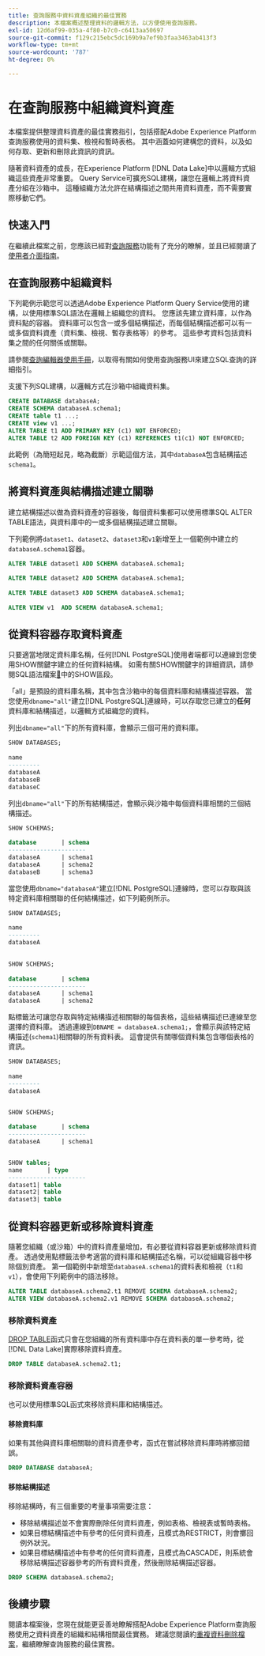 ```yaml
---
title: 查詢服務中資料資產組織的最佳實務
description: 本檔案概述整理資料的邏輯方法，以方便使用查詢服務。
exl-id: 12d6af99-035a-4f80-b7c0-c6413aa50697
source-git-commit: f129c215ebc5dc169b9a7ef9b3faa3463ab413f3
workflow-type: tm+mt
source-wordcount: '787'
ht-degree: 0%

---
```


# 在查詢服務中組織資料資產

本檔案提供整理資料資產的最佳實務指引，包括搭配Adobe Experience Platform查詢服務使用的資料集、檢視和暫時表格。 其中涵蓋如何建構您的資料，以及如何存取、更新和刪除此資訊的資訊。

隨著資料資產的成長，在Experience Platform [!DNL Data Lake]中以邏輯方式組織這些資產非常重要。 Query Service可擴充SQL建構，讓您在邏輯上將資料資產分組在沙箱中。 這種組織方法允許在結構描述之間共用資料資產，而不需要實際移動它們。

## 快速入門

在繼續此檔案之前，您應該已經對[查詢服務](../home.md)功能有了充分的瞭解，並且已經閱讀了[使用者介面指南](../ui/user-guide.md)。

## 在查詢服務中組織資料

下列範例示範您可以透過Adobe Experience Platform Query Service使用的建構，以使用標準SQL語法在邏輯上組織您的資料。 您應該先建立資料庫，以作為資料點的容器。 資料庫可以包含一或多個結構描述，而每個結構描述都可以有一或多個資料資產（資料集、檢視、暫存表格等）的參考。 這些參考資料包括資料集之間的任何關係或關聯。

請參閱[查詢編輯器使用手冊](../ui/user-guide.md)，以取得有關如何使用查詢服務UI來建立SQL查詢的詳細指引。

支援下列SQL建構，以邏輯方式在沙箱中組織資料集。

```SQL
CREATE DATABASE databaseA;
CREATE SCHEMA databaseA.schema1;
CREATE table t1 ...;
CREATE view v1 ...;
ALTER TABLE t1 ADD PRIMARY KEY (c1) NOT ENFORCED;
ALTER TABLE t2 ADD FOREIGN KEY (c1) REFERENCES t1(c1) NOT ENFORCED;
```

此範例（為簡短起見，略為截斷）示範這個方法，其中`databaseA`包含結構描述`schema1`。

## 將資料資產與結構描述建立關聯

建立結構描述以做為資料資產的容器後，每個資料集都可以使用標準SQL ALTER TABLE語法，與資料庫中的一或多個結構描述建立關聯。

下列範例將`dataset1`、`dataset2`、`dataset3`和`v1`新增至上一個範例中建立的`databaseA.schema1`容器。

```SQL
ALTER TABLE dataset1 ADD SCHEMA databaseA.schema1;
 
ALTER TABLE dataset2 ADD SCHEMA databaseA.schema1;
 
ALTER TABLE dataset3 ADD SCHEMA databaseA.schema1;
 
ALTER VIEW v1  ADD SCHEMA databaseA.schema1;
```

## 從資料容器存取資料資產

只要適當地限定資料庫名稱，任何[!DNL PostgreSQL]使用者端都可以連線到您使用SHOW關鍵字建立的任何資料結構。 如需有關SHOW關鍵字的詳細資訊，請參閱SQL語法檔案[&#128279;](../sql/syntax.md#show)中的SHOW區段。

「all」是預設的資料庫名稱，其中包含沙箱中的每個資料庫和結構描述容器。 當您使用`dbname="all"`建立[!DNL PostgreSQL]連線時，可以存取您已建立的&#x200B;**任何**&#x200B;資料庫和結構描述，以邏輯方式組織您的資料。

列出`dbname="all"`下的所有資料庫，會顯示三個可用的資料庫。

```sql
SHOW DATABASES;
  
name     
---------
databaseA
databaseB
databaseC
```

列出`dbname="all"`下的所有結構描述，會顯示與沙箱中每個資料庫相關的三個結構描述。

```SQL
SHOW SCHEMAS;
  
database       | schema
----------------------
databaseA      | schema1
databaseA      | schema2
databaseB      | schema3
```

當您使用`dbname="databaseA"`建立[!DNL PostgreSQL]連線時，您可以存取與該特定資料庫相關聯的任何結構描述，如下列範例所示。

```sql
SHOW DATABASES;
  
name     
---------
databaseA
 

SHOW SCHEMAS;
  
database       | schema
----------------------
databaseA      | schema1
databaseA      | schema2
```

點標籤法可讓您存取與特定結構描述相關聯的每個表格，這些結構描述已連線至您選擇的資料庫。 透過連線到`DBNAME = databaseA.schema1;`，會顯示與該特定結構描述(`schema1`)相關聯的所有資料表。 這會提供有關哪個資料集包含哪個表格的資訊。

```sql
SHOW DATABASES;
  
name     
---------
databaseA


SHOW SCHEMAS;
  
database       | schema
----------------------
databaseA      | schema1


SHOW tables;
name       | type
----------------------
dataset1| table
dataset2| table
dataset3| table
```

## 從資料容器更新或移除資料資產

隨著您組織（或沙箱）中的資料資產量增加，有必要從資料容器更新或移除資料資產。 透過使用點標籤法參考適當的資料庫和結構描述名稱，可以從組織容器中移除個別資產。 第一個範例中新增至`databaseA.schema1`的資料表和檢視（`t1`和`v1`），會使用下列範例中的語法移除。

```sql
ALTER TABLE databaseA.schema2.t1 REMOVE SCHEMA databaseA.schema2;
ALTER VIEW databaseA.schema2.v1 REMOVE SCHEMA databaseA.schema2;
```

### 移除資料資產

[DROP TABLE](../sql/syntax.md#drop-table)函式只會在您組織的所有資料庫中存在資料表的單一參考時，從[!DNL Data Lake]實際移除資料資產。

```sql
DROP TABLE databaseA.schema2.t1;
```

### 移除資料資產容器

也可以使用標準SQL函式來移除資料庫和結構描述。

#### 移除資料庫

如果有其他與資料庫相關聯的資料資產參考，函式在嘗試移除資料庫時將擲回錯誤。

```sql
DROP DATABASE databaseA;
```

#### 移除結構描述

移除結構時，有三個重要的考量事項需要注意：

- 移除結構描述並不會實際刪除任何資料資產，例如表格、檢視表或暫時表格。
- 如果目標結構描述中有參考的任何資料資產，且模式為RESTRICT，則會擲回例外狀況。
- 如果目標結構描述中有參考的任何資料資產，且模式為CASCADE，則系統會移除結構描述容器參考的所有資料資產，然後刪除結構描述容器。

```sql
DROP SCHEMA databaseA.schema2;
```

## 後續步驟

閱讀本檔案後，您現在就能更妥善地瞭解搭配Adobe Experience Platform查詢服務使用之資料資產的組織和結構相關最佳實務。 建議您閱讀約[重複資料刪除檔案](../key-concepts/deduplication.md)，繼續瞭解查詢服務的最佳實務。
